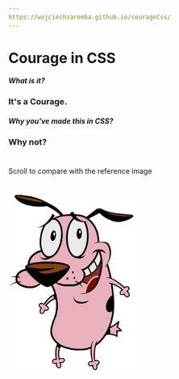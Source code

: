 ```yaml
---
https://wojciechzaremba.github.io/courageCss/
---
```

# Courage in CSS
#### *What is it?*
### It's a Courage.
#### *Why you've made this in CSS?*
### Why not?
#
Scroll to compare with the reference image
#
<img src="https://raw.githubusercontent.com/WojciechZaremba/courageCss/main/courageCss.png" height="50%" width="50%" >
